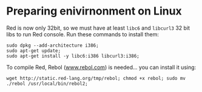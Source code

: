 # Preparing enivirnonment on Linux 

Red is now only 32bit, so we must have at least `libc6` and `libcurl3` 32 bit libs to run Red console. Run these commands to install them:

```
sudo dpkg --add-architecture i386;
sudo apt-get update;
sudo apt-get install -y libc6:i386 libcurl3:i386;
```

To compile Red, Rebol (www.rebol.com) is needed... you can install it using:

```
wget http://static.red-lang.org/tmp/rebol; chmod +x rebol; sudo mv ./rebol /usr/local/bin/rebol2;
```